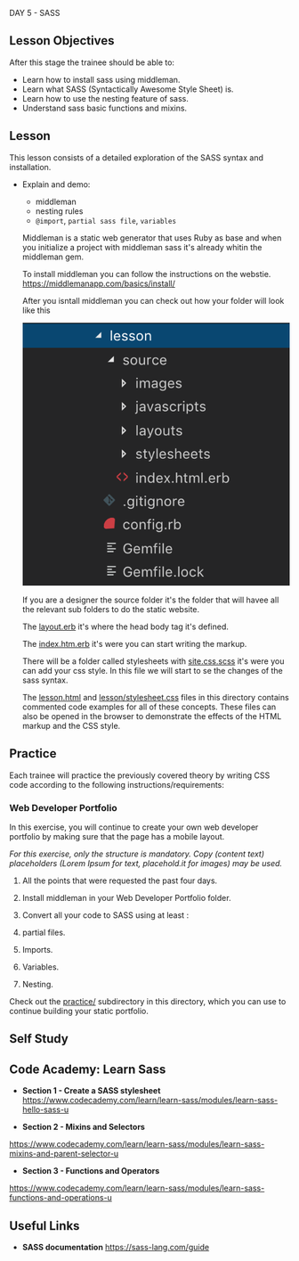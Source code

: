 DAY 5 - SASS

## Lesson Objectives

After this stage the trainee should be able to:

+ Learn how to install sass using middleman. 
+ Learn what SASS (Syntactically Awesome Style Sheet)  is.
+ Learn how to use the nesting feature of sass.
+ Understand sass basic functions and mixins.

 ## Lesson

This lesson consists of a detailed exploration of the SASS syntax and installation.

+ Explain and demo:
  + middleman
  + nesting rules
  + `@import`, `partial sass file`, `variables`

  Middleman is a static web generator that uses Ruby as base and when you initialize a project with middleman sass it's already whitin the middleman gem.

  To install middleman you can follow the instructions on the webstie.
  https://middlemanapp.com/basics/install/

  After you isntall middleman you can check out how your folder will look like this

  ![middleman-folder](assets/images/middleman-folder.png)

  If you are a designer the source folder it's the folder that will havee all the relevant sub folders to do the static website.

  The [layout.erb](lesson/source/layouts/layout.erb) it's where the head body tag it's defined.

  The [index.htm.erb](lesson/source/index.html.erb) it's were you can start writing the markup.

  There will be a folder called stylesheets with [site.css.scss](lesson/source/stylesheets/site.css.scss) it's were you can add your css style. In this file we will start to se the changes of the sass syntax.

  The [lesson.html](lesson/lesson.html) and [lesson/stylesheet.css](lesson/assets/stylesheet.css) files in this directory contains commented code examples for all of these concepts. These files can also be opened in the browser to demonstrate the effects of the HTML markup and the CSS style.

## Practice

Each trainee will practice the previously covered theory by writing CSS code according to the following instructions/requirements:


### Web Developer Portfolio

In this exercise, you will continue to create your own web developer portfolio by making sure that the page has a mobile layout.

*For this exercise, only the structure is mandatory. Copy (content text) placeholders (Lorem Ipsum for text, placehold.it for images) may be used.*

1. All the points that were requested the past four days.

2. Install middleman in your Web Developer Portfolio folder.

3. Convert all your code to SASS using at least :
  1. partial files.
  2. Imports.
  3. Variables.
  4. Nesting.


Check out the [practice/](practice/) subdirectory in this directory, which you can use to continue building your static portfolio.

## Self Study

## Code Academy: Learn Sass

+ **Section 1 - Create a SASS stylesheet**
https://www.codecademy.com/learn/learn-sass/modules/learn-sass-hello-sass-u

+ **Section 2 - Mixins and Selectors**

https://www.codecademy.com/learn/learn-sass/modules/learn-sass-mixins-and-parent-selector-u

+ **Section 3 - Functions and Operators**

https://www.codecademy.com/learn/learn-sass/modules/learn-sass-functions-and-operations-u


## Useful Links

+ **SASS documentation**
https://sass-lang.com/guide
